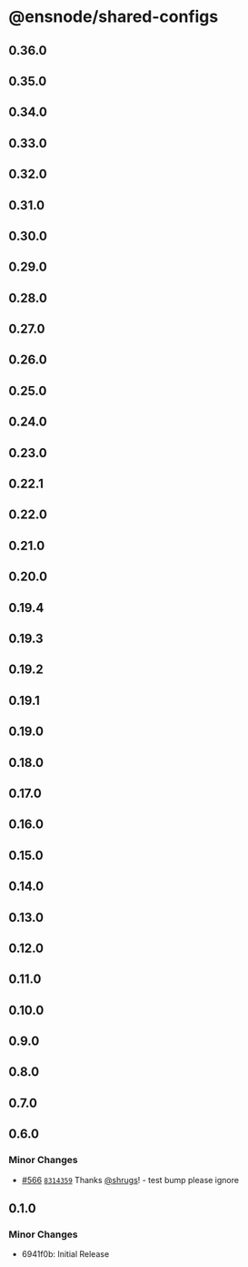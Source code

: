 # @ensnode/shared-configs

## 0.36.0

## 0.35.0

## 0.34.0

## 0.33.0

## 0.32.0

## 0.31.0

## 0.30.0

## 0.29.0

## 0.28.0

## 0.27.0

## 0.26.0

## 0.25.0

## 0.24.0

## 0.23.0

## 0.22.1

## 0.22.0

## 0.21.0

## 0.20.0

## 0.19.4

## 0.19.3

## 0.19.2

## 0.19.1

## 0.19.0

## 0.18.0

## 0.17.0

## 0.16.0

## 0.15.0

## 0.14.0

## 0.13.0

## 0.12.0

## 0.11.0

## 0.10.0

## 0.9.0

## 0.8.0

## 0.7.0

## 0.6.0

### Minor Changes

- [#566](https://github.com/namehash/ensnode/pull/566) [`8314359`](https://github.com/namehash/ensnode/commit/831435928a063e78bea39f45349014d0e92a0e04) Thanks [@shrugs](https://github.com/shrugs)! - test bump please ignore

## 0.1.0

### Minor Changes

- 6941f0b: Initial Release
